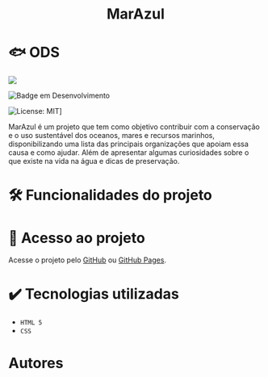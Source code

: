 <h1 align="center"> MarAzul </h1>

# 🐟 ODS
<img src="https://brasil.un.org/profiles/undg_country/themes/custom/undg/images/SDGs/pt-br/SDG-14.svg"/>

![Badge em Desenvolvimento](http://img.shields.io/static/v1?label=STATUS&message=EM%20DESENVOLVIMENTO&color=GREEN&style=for-the-badge)

![License: MIT](https://img.shields.io/badge/License-MIT-yellow.svg)]

MarAzul é um projeto que tem como objetivo contribuir com a conservação e o uso sustentável dos oceanos, mares e recursos marinhos, disponibilizando uma lista das principais organizações que apoiam essa causa e como ajudar. Além de apresentar algumas curiosidades sobre o que existe na vida na água e dicas de preservação.

# 🛠️ Funcionalidades do projeto

# 📁 Acesso ao projeto

Acesse o projeto pelo [GitHub](https://github.com/vitoriamillnitz/Marazul) ou [GitHub Pages](https://vitoriamillnitz.github.io/Marazul/).


# ✔️ Tecnologias utilizadas

- ``HTML 5``
- ``CSS``

# Autores


